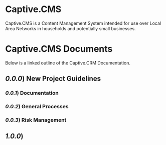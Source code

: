 # Captive.CMS

Captive.CMS is a Content Management System intended for use over Local Area Networks in households and potentially small businesses.

# Captive.CMS Documents

Below is a linked outline of the Captive.CRM Documentation.

## *0.0.0*) New Project Guidelines
### *0.0.1*) Documentation
### *0.0.2*) General Processes
### *0.0.3*) Risk Management
## *1.0.0*) 